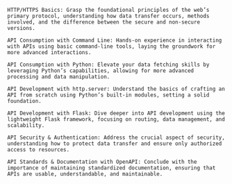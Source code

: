 

    HTTP/HTTPS Basics: Grasp the foundational principles of the web’s primary protocol, understanding how data transfer occurs, methods involved, and the difference between the secure and non-secure versions.

    API Consumption with Command Line: Hands-on experience in interacting with APIs using basic command-line tools, laying the groundwork for more advanced interactions.

    API Consumption with Python: Elevate your data fetching skills by leveraging Python’s capabilities, allowing for more advanced processing and data manipulation.

    API Development with http.server: Understand the basics of crafting an API from scratch using Python’s built-in modules, setting a solid foundation.

    API Development with Flask: Dive deeper into API development using the lightweight Flask framework, focusing on routing, data management, and scalability.

    API Security & Authentication: Address the crucial aspect of security, understanding how to protect data transfer and ensure only authorized access to resources.

    API Standards & Documentation with OpenAPI: Conclude with the importance of maintaining standardized documentation, ensuring that APIs are usable, understandable, and maintainable.

